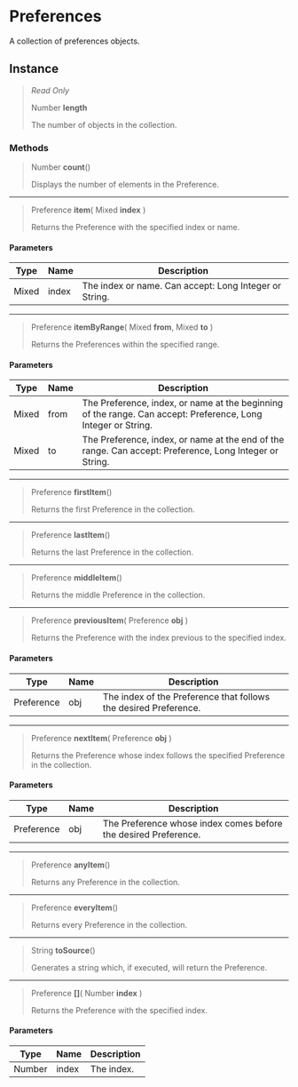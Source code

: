 # Preferences
A collection of preferences objects.

## Instance
> *Read Only* 
> 
> Number **length** 
>
> The number of objects in the collection.

### Methods
> Number **count**()
> 
> Displays the number of elements in the Preference.
*** 
> Preference **item**( Mixed **index** )
> 
> Returns the Preference with the specified index or name.
#### Parameters
| Type | Name | Description |
|---|---|---|
| Mixed | index | The index or name. Can accept: Long Integer or String. |

*** 
> Preference **itemByRange**( Mixed **from**, Mixed **to** )
> 
> Returns the Preferences within the specified range.
#### Parameters
| Type | Name | Description |
|---|---|---|
| Mixed | from | The Preference, index, or name at the beginning of the range. Can accept: Preference, Long Integer or String. |
| Mixed | to | The Preference, index, or name at the end of the range. Can accept: Preference, Long Integer or String. |

*** 
> Preference **firstItem**()
> 
> Returns the first Preference in the collection.
*** 
> Preference **lastItem**()
> 
> Returns the last Preference in the collection.
*** 
> Preference **middleItem**()
> 
> Returns the middle Preference in the collection.
*** 
> Preference **previousItem**( Preference **obj** )
> 
> Returns the Preference with the index previous to the specified index.
#### Parameters
| Type | Name | Description |
|---|---|---|
| Preference | obj | The index of the Preference that follows the desired Preference. |

*** 
> Preference **nextItem**( Preference **obj** )
> 
> Returns the Preference whose index follows the specified Preference in the collection.
#### Parameters
| Type | Name | Description |
|---|---|---|
| Preference | obj | The Preference whose index comes before the desired Preference. |

*** 
> Preference **anyItem**()
> 
> Returns any Preference in the collection.
*** 
> Preference **everyItem**()
> 
> Returns every Preference in the collection.
*** 
> String **toSource**()
> 
> Generates a string which, if executed, will return the Preference.
*** 
> Preference **[]**( Number **index** )
> 
> Returns the Preference with the specified index.
#### Parameters
| Type | Name | Description |
|---|---|---|
| Number | index | The index. |


